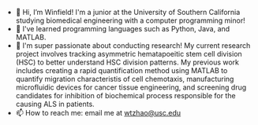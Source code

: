 - 👋 Hi, I’m Winfield! I'm a junior at the University of Southern California studying biomedical engineering with a computer programming minor!
- 👀 I've learned programming languages such as Python, Java, and MATLAB. 
- 🌱 I'm super passionate about conducting research! My current research project involves tracking asymmetric hematapoeitic stem cell division (HSC) to better understand HSC division patterns. My previous work includes creating a rapid quantification method using MATLAB to quantify migration characteristis of cell chemotaxis, manufacturing microfluidic devices for cancer tissue engineering, and screening drug candidates for inhibition of biochemical process responsible for the causing ALS in patients. 
- 📫 How to reach me: email me at wtzhao@usc.edu

<!---
wtzhao31/wtzhao31 is a ✨ special ✨ repository because its `README.md` (this file) appears on your GitHub profile.
You can click the Preview link to take a look at your changes.
--->
